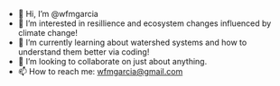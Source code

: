 - 👋 Hi, I’m @wfmgarcia
- 👀 I’m interested in resillience and ecosystem changes influenced by climate change!
- 🌱 I’m currently learning about watershed systems and how to understand them better via coding!
- 💞️ I’m looking to collaborate on just about anything.
- 📫 How to reach me: wfmgarcia@gmail.com

<!---
wfmgarcia/wfmgarcia is a ✨ special ✨ repository because its `README.md` (this file) appears on your GitHub profile.
You can click the Preview link to take a look at your changes.
--->
